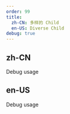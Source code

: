 ```yaml
---
order: 99
title:
  zh-CN: 多样的 Child
  en-US: Diverse Child
debug: true
---
```


## zh-CN

Debug usage

## en-US

Debug usage